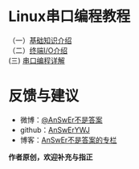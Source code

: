 # Linux串口编程教程
（一）[基础知识介绍](http://blog.csdn.net/u011192270/article/details/48157829)  
（二）[终端I/O介绍](http://blog.csdn.net/u011192270/article/details/48159021)  
 (三) [串口编程详解](http://blog.csdn.net/u011192270/article/details/48174353)

# 反馈与建议
- 微博：[@AnSwEr不是答案](http://weibo.com/1783591593)
- github：[AnSwErYWJ](https://github.com/AnSwErYWJ)
- 博客：[AnSwEr不是答案的专栏](http://blog.csdn.net/u011192270)

**作者原创，欢迎补充与指正**
